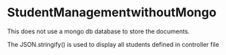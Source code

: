 # StudentManagementwithoutMongo
This does not use a mongo db database to store the documents.

The JSON.stringify() is used to display all students defined in controller file
